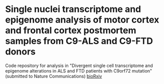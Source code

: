 # Single nuclei transcriptome and epigenome analysis of motor cortex and frontal cortex postmortem samples from C9-ALS and C9-FTD donors
Code repository for analysis in "Divergent single cell transcriptome and epigenome alterations in ALS and FTD patients with C9orf72 mutation" (submitted to Nature Communications) [bioRxiv]( https://www.biorxiv.org/content/10.1101/2022.11.17.516859v1)
